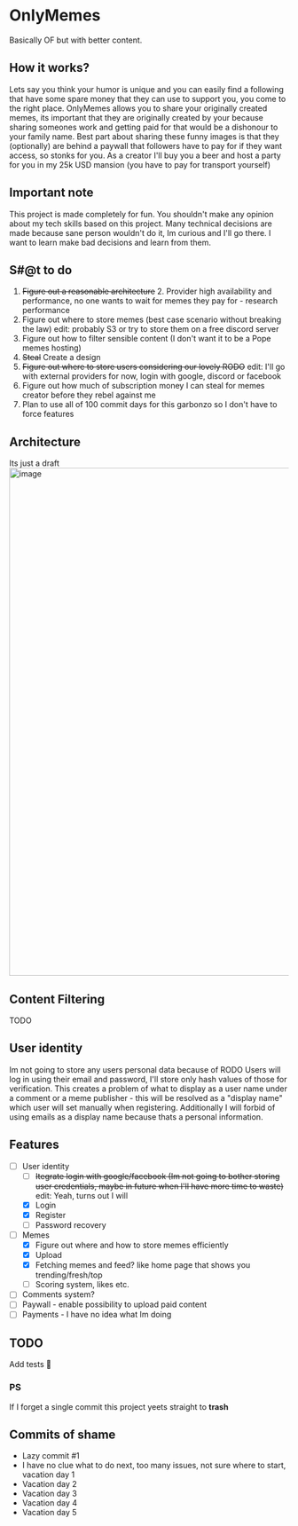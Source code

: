 # OnlyMemes
Basically OF but with better content.

## How it works?
Lets say you think your humor is unique and you can easily find a following that have some spare money that they can use to support you, you come to the right place.
OnlyMemes allows you to share your originally created memes, its important that they are originally created by your because sharing someones work and getting paid for that would be a dishonour to your family name.
Best part about sharing these funny images is that they (optionally) are behind a paywall that followers have to pay for if they want access, so stonks for you.
As a creator I'll buy you a beer and host a party for you in my 25k USD mansion (you have to pay for transport yourself)

## Important note
This project is made completely for fun.
You shouldn't make any opinion about my tech skills based on this project.
Many technical decisions are made because sane person wouldn't do it, Im curious and I'll go there.
I want to learn make bad decisions and learn from them.

## S#@t to do
1. ~~Figure out a reasonable architecture~~
	2. Provider high availability and performance, no one wants to wait for memes they pay for - research performance
2. Figure out where to store memes (best case scenario without breaking the law) edit: probably S3 or try to store them on a free discord server
3. Figure out how to filter sensible content (I don't want it to be a Pope memes hosting)
4. ~~Steal~~ Create a design
5. ~~Figure out where to store users considering our lovely RODO~~ edit: I'll go with external providers for now, login with google, discord or facebook
6. Figure out how much of subscription money I can steal for memes creator before they rebel against me
7. Plan to use all of 100 commit days for this garbonzo so I don't have to force features

## Architecture
Its just a draft
<img width="916" alt="image" src="https://github.com/Bartekkur1/OnlyMemes/assets/15158339/f860f23f-7c12-4833-9ff8-da695e71fb79">


## Content Filtering
TODO

## User identity

Im not going to store any users personal data because of RODO
Users will log in using their email and password, I'll store only hash values of those for verification.
This creates a problem of what to display as a user name under a comment or a meme publisher - this will be resolved as a "display name" which user will set manually when registering.
Additionally I will forbid of using emails as a display name because thats a personal information.

## Features

- [ ] User identity
	- [ ] ~~Itegrate login with google/facebook (Im not going to bother storing user credentials, maybe in future when I'll have more time to waste)~~ edit: Yeah, turns out I will
	- [x] Login
	- [x] Register
	- [ ] Password recovery
 - [ ] Memes
 	- [x] Figure out where and how to store memes efficiently
	- [x] Upload
	- [x] Fetching memes and feed? like home page that shows you trending/fresh/top
  	- [ ] Scoring system, likes etc.
- [ ] Comments system?
- [ ] Paywall - enable possibility to upload paid content
- [ ] Payments - I have no idea what Im doing

## TODO

Add tests 🥶

### PS
If I forget a single commit this project yeets straight to **trash**

## Commits of shame

- Lazy commit #1
- I have no clue what to do next, too many issues, not sure where to start, vacation day 1
- Vacation day 2
- Vacation day 3
- Vacation day 4
- Vacation day 5